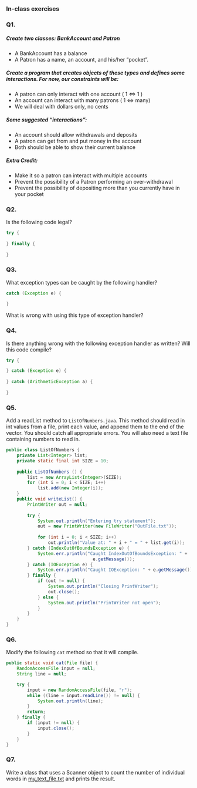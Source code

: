 ### In-class exercises

### Q1.

##### Create two classes: BankAccount and Patron
- A BankAccount has a balance
- A Patron has a name, an account, and his/her “pocket”.

##### Create a program that creates objects of these types and defines some interactions. For now, our constraints will be:
- A patron can only interact with one account ( 1 <=> 1   )
- An account can interact with many patrons   ( 1 <=> many)
- We will deal with dollars only, no cents

##### Some suggested “interactions”:
- An account should allow withdrawals and deposits
- A patron can get from and put money in the account
- Both should be able to show their current balance

##### Extra Credit:
- Make it so a patron can interact with multiple accounts
- Prevent the possibility of a Patron performing an over-withdrawal
- Prevent the possibility of depositing more than you currently have in your pocket

### Q2.
Is the following code legal?

```java
try {
    
} finally {
    
}
```

### Q3.

What exception types can be caught by the following handler?

```java
catch (Exception e) {
     
}
```

What is wrong with using this type of exception handler?

### Q4.

Is there anything wrong with the following exception handler as written? Will this code compile?

```java
try {

} catch (Exception e) {
    
} catch (ArithmeticException a) {
    
}
```

### Q5.

Add a readList method to `ListOfNumbers.java`. This method should read in int values from a file, print each value, and append them to the end of the vector. You should catch all appropriate errors. You will also need a text file containing numbers to read in.

```java
public class ListOfNumbers {
    private List<Integer> list;
    private static final int SIZE = 10;
 
    public ListOfNumbers () {
        list = new ArrayList<Integer>(SIZE);
        for (int i = 0; i < SIZE; i++)
            list.add(new Integer(i));
    }
    public void writeList() {
        PrintWriter out = null;
 
        try {
            System.out.println("Entering try statement");
            out = new PrintWriter(new FileWriter("OutFile.txt"));
         
            for (int i = 0; i < SIZE; i++)
                out.println("Value at: " + i + " = " + list.get(i));
        } catch (IndexOutOfBoundsException e) {
            System.err.println("Caught IndexOutOfBoundsException: " +
                                 e.getMessage());
        } catch (IOException e) {
            System.err.println("Caught IOException: " + e.getMessage());
        } finally {
            if (out != null) {
                System.out.println("Closing PrintWriter");
                out.close();
            } else {
                System.out.println("PrintWriter not open");
            }
        }
    }
}
```

### Q6.

Modify the following `cat` method so that it will compile.

```java
public static void cat(File file) {
    RandomAccessFile input = null;
    String line = null;

    try {
        input = new RandomAccessFile(file, "r");
        while ((line = input.readLine()) != null) {
            System.out.println(line);
        }
        return;
    } finally {
        if (input != null) {
            input.close();
        }
    }
}
```

### Q7.

Write a class that uses a Scanner object to count the number of individual words in [my_text_file.txt](my_text_file.txt) and prints the result.
